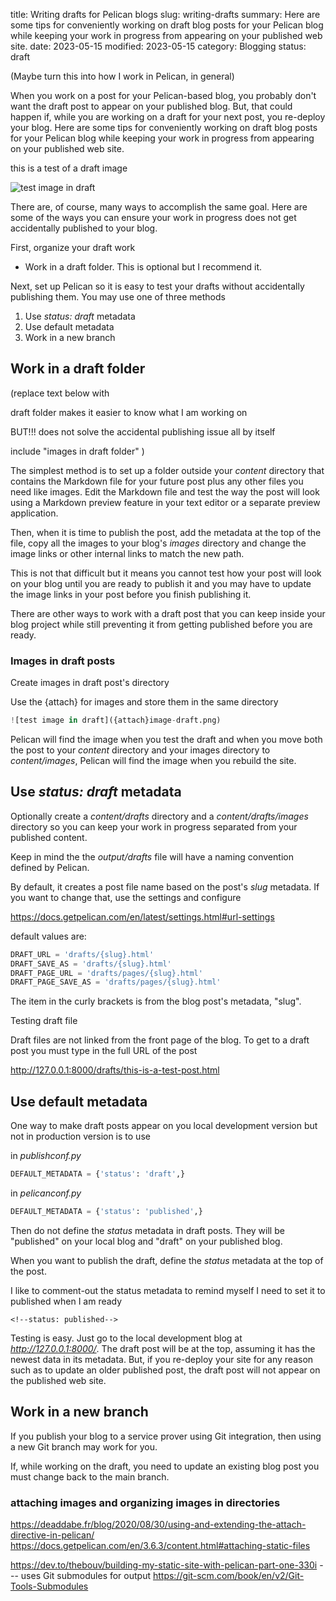 title: Writing drafts for Pelican blogs
slug: writing-drafts
summary: Here are some tips for conveniently working on draft blog posts for your Pelican blog while keeping your work in progress from appearing on your published web site.
date: 2023-05-15
modified: 2023-05-15
category: Blogging
status: draft

(Maybe turn this into how I work in Pelican, in general)


When you work on a post for your Pelican-based blog, you probably don't want the draft post to appear on your published blog. But, that could happen if, while you are working on a draft for your next post, you re-deploy your blog. Here are some tips for conveniently working on draft blog posts for your Pelican blog while keeping your work in progress from appearing on your published web site.

this is a test of a draft image

![test image in draft]({attach}image-draft.png)

There are, of course, many ways to accomplish the same goal. Here are some of the ways you can ensure your work in progress does not get accidentally published to your blog.

First, organize your draft work

* Work in a draft folder. This is optional but I recommend it.

Next, set up Pelican so it is easy to test your drafts without accidentally publishing them. You may use one of three methods

1. Use *status: draft* metadata
2. Use default metadata
3. Work in a new branch


## Work in a draft folder

(replace text below with 

draft folder makes it easier to know what I am working on

BUT!!! does not solve the accidental publishing issue all by itself

include "images in draft folder"
)

The simplest method is to set up a folder outside your *content* directory that contains the Markdown file for your future post plus any other files you need like images. Edit the Markdown file and test the way the post will look using a Markdown preview feature in your text editor or a separate preview application.

Then, when it is time to publish the post, add the metadata at the top of the file, copy all the images to your blog's *images* directory and change the image links or other internal links to match the new path. 

This is not that difficult but it means you cannot test how your post will look on your blog until you are ready to publish it and you may have to update the image links in your post before you finish publishing it. 

There are other ways to work with a draft post that you can keep inside your blog project while still preventing it from getting published before you are ready.

### Images in draft posts

Create images in draft post's directory


Use the {attach} for images and store them in the same directory

```python
![test image in draft]({attach}image-draft.png)
```

Pelican will find the image when you test the draft and when you move both the post to your *content* directory and your images directory to *content/images*, Pelican will find the image when you rebuild the site.


## Use *status: draft* metadata

Optionally create a *content/drafts* directory and a *content/drafts/images* directory so you can keep your work in progress separated from your published content.

Keep in mind the the *output/drafts* file will have a naming convention defined by Pelican. 

By default, it creates a post file name based on the post's *slug* metadata. If you want to change that, use the settings and configure

https://docs.getpelican.com/en/latest/settings.html#url-settings

default values are:

```python
DRAFT_URL = 'drafts/{slug}.html'
DRAFT_SAVE_AS = 'drafts/{slug}.html'
DRAFT_PAGE_URL = 'drafts/pages/{slug}.html'
DRAFT_PAGE_SAVE_AS = 'drafts/pages/{slug}.html'
```

The item in the curly brackets is from the blog post's metadata, "slug". 


<!--
You can use the *slug* metadata like the default or you can create your own metadata. For example, you could add *file:* to all posts' metadata then change the settings to  

```python
DRAFT_URL = 'drafts/{file}.html'
DRAFT_SAVE_AS = 'drafts/{file}.html'
DRAFT_PAGE_URL = 'drafts/pages/{file}.html'
DRAFT_PAGE_SAVE_AS = 'drafts/pages/{file}.html'
```

We did not change the publishing variables so drafts will be saved according the the custom *file* metadata and published files will be saved according to the *slug* metadata.

You may define a custom path and filename for specific drafts by using the *save_as* metadata in the Markdown file. This way you don't have to set or remember how the Pelican settings cause Pelican to build the draft file name.
-->

Testing draft file

Draft files are not linked from the front page of the blog. To get to a draft post you must type in the full URL of the post

http://127.0.0.1:8000/drafts/this-is-a-test-post.html




## Use default metadata

One way to make draft posts appear on you local development version but not in production version is to use 

in *publishconf.py*

```python
DEFAULT_METADATA = {'status': 'draft',}
```

in *pelicanconf.py*

```python
DEFAULT_METADATA = {'status': 'published',}
```

Then do not define the *status* metadata in draft posts. They will be "published" on your local blog and "draft" on your published blog.

When you want to publish the draft, define the *status* metadata at the top of the post.

I like to comment-out the status metadata to remind myself I need to set it to published when I am ready

```
<!--status: published-->
```

Testing is easy. Just go to the local development blog at *http://127.0.0.1:8000/*. The draft post will be at the top, assuming it has the newest data in its metadata. But, if you re-deploy your site for any reason such as to update an older published post, the draft post will not appear on the published web site.

## Work in a new branch

If you publish your blog to a service prover using Git integration, then using a new Git branch may work for you.

If, while working on the draft, you need to update an existing blog post you must change back to the main branch.







### attaching images and organizing images in directories 

https://deaddabe.fr/blog/2020/08/30/using-and-extending-the-attach-directive-in-pelican/
https://docs.getpelican.com/en/3.6.3/content.html#attaching-static-files

https://dev.to/thebouv/building-my-static-site-with-pelican-part-one-330i
    --- uses Git submodules for output   https://git-scm.com/book/en/v2/Git-Tools-Submodules

    
